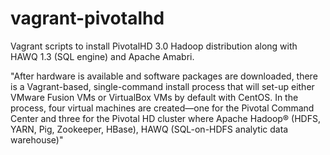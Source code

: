 vagrant-pivotalhd
=================

Vagrant scripts to install PivotalHD 3.0 Hadoop distribution along with HAWQ 1.3 (SQL engine) and Apache Amabri.


"After hardware is available and software packages are downloaded, there is a Vagrant-based, single-command install process that will set-up either VMware Fusion VMs or VirtualBox VMs by default with CentOS.
In the process, four virtual machines are created—one for the Pivotal Command Center and three for the Pivotal HD cluster where Apache Hadoop® (HDFS, YARN, Pig, Zookeeper, HBase), HAWQ (SQL-on-HDFS analytic data warehouse)"
